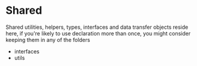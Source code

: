 # Shared 

Shared utilities, helpers, types, interfaces and data transfer objects reside here, if you're likely to use declaration more than once, you might consider keeping them in any of the folders

- interfaces
- utils
